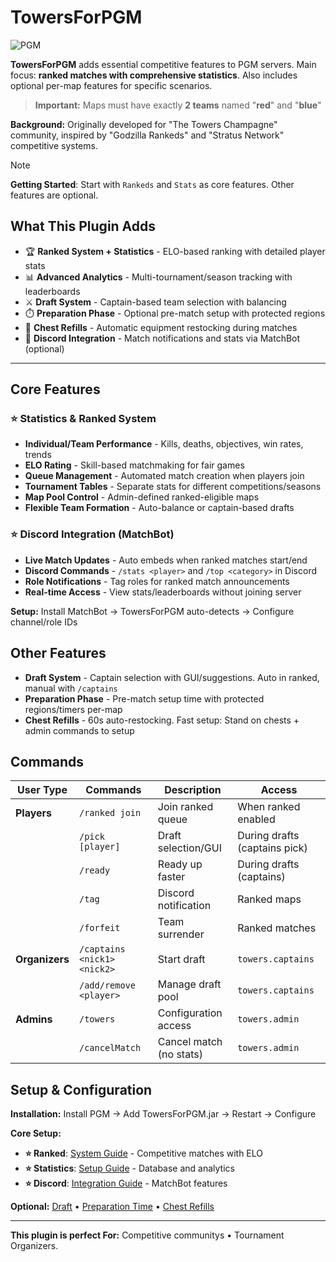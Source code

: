 # TowersForPGM
![PGM](https://img.shields.io/badge/requires-PGM-orange)

**TowersForPGM** adds essential competitive features to PGM servers. Main focus: **ranked matches with comprehensive statistics**. Also includes optional per-map features for specific scenarios.

> **Important:** Maps must have exactly **2 teams** named "**red**" and "**blue**"

**Background:** Originally developed for "The Towers Champagne" community, inspired by "Godzilla Rankeds" and "Stratus Network" competitive systems.

> [!NOTE]  
> **Getting Started**: Start with `Rankeds` and `Stats` as core features. Other features are optional.

## What This Plugin Adds

- 🏆 **Ranked System + Statistics** - ELO-based ranking with detailed player stats
- 📊 **Advanced Analytics** - Multi-tournament/season tracking with leaderboards
- ⚔️ **Draft System** - Captain-based team selection with balancing
- ⏱️ **Preparation Phase** - Optional pre-match setup with protected regions
- 🔄 **Chest Refills** - Automatic equipment restocking during matches
- 🤖 **Discord Integration** - Match notifications and stats via MatchBot (optional)

---

## Core Features

### ⭐ Statistics & Ranked System
- **Individual/Team Performance** - Kills, deaths, objectives, win rates, trends
- **ELO Rating** - Skill-based matchmaking for fair games
- **Queue Management** - Automated match creation when players join
- **Tournament Tables** - Separate stats for different competitions/seasons
- **Map Pool Control** - Admin-defined ranked-eligible maps
- **Flexible Team Formation** - Auto-balance or captain-based drafts

### ⭐ Discord Integration (MatchBot)
- **Live Match Updates** - Auto embeds when ranked matches start/end
- **Discord Commands** - `/stats <player>` and `/top <category>` in Discord
- **Role Notifications** - Tag roles for ranked match announcements
- **Real-time Access** - View stats/leaderboards without joining server

**Setup:** Install MatchBot → TowersForPGM auto-detects → Configure channel/role IDs

## Other Features
- **Draft System** - Captain selection with GUI/suggestions. Auto in ranked, manual with `/captains`
- **Preparation Phase** - Pre-match setup time with protected regions/timers per-map
- **Chest Refills** - 60s auto-restocking. Fast setup: Stand on chests + admin commands to setup

## Commands

| User Type | Commands | Description | Access |
|-----------|----------|-------------|--------|
| **Players** | `/ranked join` | Join ranked queue | When ranked enabled |
| | `/pick [player]` | Draft selection/GUI | During drafts (captains pick) |
| | `/ready` | Ready up faster | During drafts (captains) |
| | `/tag` | Discord notification | Ranked maps |
| | `/forfeit` | Team surrender | Ranked matches |
| **Organizers** | `/captains <nick1> <nick2>` | Start draft | `towers.captains` |
| | `/add/remove <player>` | Manage draft pool | `towers.captains` |
| **Admins** | `/towers` | Configuration access | `towers.admin` |
| | `/cancelMatch` | Cancel match (no stats) | `towers.admin` |

## Setup & Configuration

**Installation:** Install PGM → Add TowersForPGM.jar → Restart → Configure

**Core Setup:**
- **⭐ Ranked**: [System Guide](documentation/Rankeds.md) - Competitive matches with ELO
- **⭐ Statistics**: [Setup Guide](documentation/Stats.md) - Database and analytics
- **⭐ Discord**: [Integration Guide](documentation/Matchbot.md) - MatchBot features

**Optional:** [Draft](documentation/Draft.md) • [Preparation Time](documentation/Preparation%20Time.md) • [Chest Refills](documentation/Refill.md)

---

**This plugin is perfect For:** Competitive communitys • Tournament Organizers.